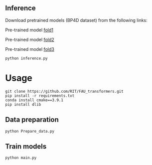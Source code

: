 
 
## Inference
Download pretrained models (BP4D dataset) from the following links:

Pre-trained model [fold1](https://drive.google.com/file/d/1Wk9e78TVXMF0aQ4b4c0SovIJoJOMgHL5/view?usp=sharing)

Pre-trained model [fold2](https://drive.google.com/file/d/1-uwkTp0WS-C-yRFBrm9sPl9WROAWaGUv/view?usp=sharing)

Pre-trained model [fold3](https://drive.google.com/file/d/1p7hlZ3sxhbKoZjcACPVTeago1CESLZQ_/view?usp=sharing)

```
python inference.py
```

# Usage
 

```
git clone https://github.com/RIT/FAU_transformers.git
pip install -r requirements.txt
conda install cmake==3.9.1
pip install dlib
```

 
## Data preparation
 
 ```
python Prepare_data.py
```

## Train models
 
```
python main.py
```

